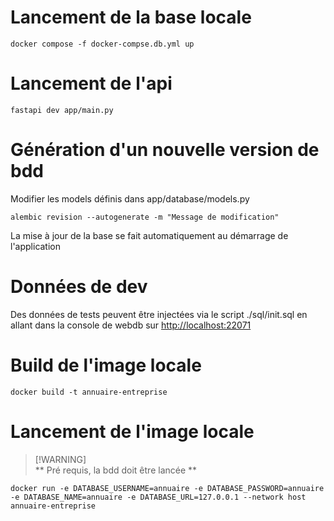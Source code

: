 # Lancement de la base locale 
```
docker compose -f docker-compse.db.yml up
```

# Lancement de l'api
```
fastapi dev app/main.py
```

# Génération d'un nouvelle version de bdd
Modifier les models définis dans app/database/models.py
```
alembic revision --autogenerate -m "Message de modification"
```
La mise à jour de la base se fait automatiquement au démarrage de l'application

# Données de dev
Des données de tests peuvent être injectées via le script ./sql/init.sql en allant dans la console de webdb sur [http://localhost:22071](http://localhost:22071)

# Build de l'image locale 
```
docker build -t annuaire-entreprise
```

# Lancement de l'image locale
> [!WARNING]\
> ** Pré requis, la bdd doit être lancée **
```
docker run -e DATABASE_USERNAME=annuaire -e DATABASE_PASSWORD=annuaire -e DATABASE_NAME=annuaire -e DATABASE_URL=127.0.0.1 --network host annuaire-entreprise
```
